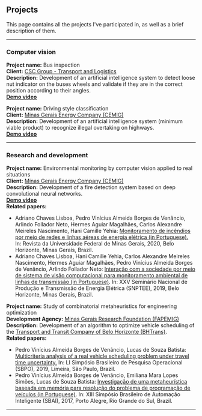 ## Projects

This page contains all the projects I've participated in, as well as a brief description of them.

***

### Computer vision

**Project name:** Bus inspection <br>
**Client:** <a href = "https://www.grupocsc.com.br/" > CSC Group - Transport and Logistics </a> <br>
**Description:** Development of an artificial intelligence system to detect loose nut indicator on the buses wheels and validate if they are in the correct position according to their angles. <br>
<a href = "https://drive.google.com/file/d/1NGBH-_qk517P34zvCO5pSWpHHqTBU8oH/view" > **Demo video** </a> <br> 

**Project name:** Driving style classification <br>
**Client:** <a href = "https://www.cemig.com.br/" > Minas Gerais Energy Company (CEMIG) </a> <br>
**Description:** Development of an artificial intelligence system (minimum viable product) to recognize illegal overtaking on highways. <br>
<a href = "https://drive.google.com/file/d/1PE2X-3gplPqCxcw8DnaQajCKaW94HDAI/view" > **Demo video** </a> <br> 

***

### Research and development

**Project name:** Environmental monitoring by computer vision applied to real situations <br>
**Client:** <a href = "https://www.cemig.com.br/" > Minas Gerais Energy Company (CEMIG) </a> <br>
**Description:** Development of a fire detection system based on deep convolutional neural networks. <br>
<a href = "https://drive.google.com/file/d/1GILdMvwXi5umYGGyTjwiNhGiLfmpgEvu/view" > **Demo video** </a> <br> 
**Related papers:**
* Adriano Chaves Lisboa, Pedro Vinícius Almeida Borges de Venâncio, Arlindo Follador Neto, Hermes Aguiar Magalhães, Carlos Alexandre Meireles Nascimento, Hani Camille Yehia: <a href="https://periodicos.ufmg.br/index.php/revistadaufmg/article/view/12703"> Monitoramento de incêndios por meio de redes e linhas aéreas de energia elétrica (in Portuguese). </a> In: Revista da Universidade Federal de Minas Gerais, 2020, Belo Horizonte, Minas Gerais, Brazil. <br>
* Adriano Chaves Lisboa, Hani Camille Yehia, Carlos Alexandre Meireles Nascimento, Hermes Aguiar Magalhães, Pedro Vinícius Almeida Borges de Venâncio, Arlindo Follador Neto: <a href = "http://www.bvr.com.br/snptee/xxvsnptee/trabalhos/GMA/3287.php" > Interação com a sociedade por meio de sistema de visão computacional para monitoramento ambiental de linhas de transmissão (in Portuguese)</a>. In: XXV Seminário Nacional de Produção e Transmissão de Energia Elétrica (SNPTEE), 2019, Belo Horizonte, Minas Gerais, Brazil.

**Project name:** Study of combinatorial metaheuristics for engineering optimization <br>
**Development Agency:** <a href = "http://www.fapemig.br/pt/" > Minas Gerais Research Foundation (FAPEMIG) </a> <br>
**Description:** Development of an algorithm to optimize vehicle scheduling of the <a href = "https://prefeitura.pbh.gov.br/bhtrans" > Transport and Transit Company of Belo Horizonte (BHTrans)</a>. <br>
**Related papers:**
- Pedro Vinícius Almeida Borges de Venâncio, Lucas de Souza Batista: <a href="https://proceedings.science/sbpo-2019/papers/multicriteria-analysis-of-a-real-vehicle-scheduling-problem-under-travel-time-uncertainty?lang=pt-br">Multicriteria analysis of a real vehicle scheduling problem under travel time uncertainty.</a> In: LI Simpósio Brasileiro de Pesquisa Operacional (SBPO), 2019, Limeira, São Paulo, Brazil.
- Pedro Vinícius Almeida Borges de Venâncio, Emiliana Mara Lopes Simões, Lucas de Souza Batista: <a href = "https://www.ufrgs.br/sbai17/papers/paper_128.pdf" > Investigação de uma metaheurística baseada em memória para resolução do problema de programação de veículos (in Portuguese)</a>. In: XIII Simpósio Brasileiro de Automação Inteligente (SBAI), 2017, Porto Alegre, Rio Grande do Sul, Brazil. <br>

***
